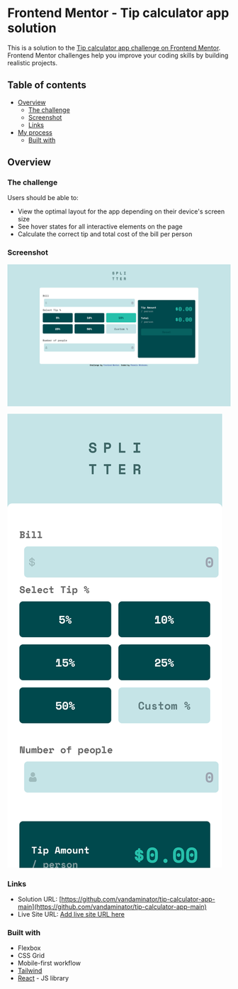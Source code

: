 # Frontend Mentor - Tip calculator app solution

This is a solution to the [Tip calculator app challenge on Frontend Mentor](https://www.frontendmentor.io/challenges/tip-calculator-app-ugJNGbJUX). Frontend Mentor challenges help you improve your coding skills by building realistic projects.

## Table of contents

- [Overview](#overview)
  - [The challenge](#the-challenge)
  - [Screenshot](#screenshot)
  - [Links](#links)
- [My process](#my-process)
  - [Built with](#built-with)


## Overview

### The challenge

Users should be able to:

- View the optimal layout for the app depending on their device's screen size
- See hover states for all interactive elements on the page
- Calculate the correct tip and total cost of the bill per person

### Screenshot

![image](./images/desktop.png)

![image](./images//mobile.png)


### Links

- Solution URL: [https://github.com/vandaminator/tip-calculator-app-main](https://github.com/vandaminator/tip-calculator-app-main)
- Live Site URL: [Add live site URL here](https://your-live-site-url.com)

### Built with

- Flexbox
- CSS Grid
- Mobile-first workflow
- [Tailwind](https://tailwindcss.com/)
- [React](https://reactjs.org/) - JS library



